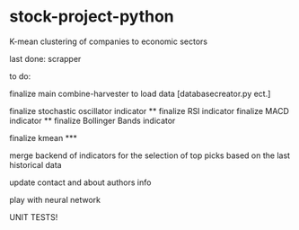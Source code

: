 # stock-project-python
K-mean clustering of companies to economic sectors

last done:
scrapper

to do:

finalize main combine-harvester to load data [databasecreator.py ect.]

finalize stochastic oscillator indicator **
finalize RSI indicator
finalize MACD indicator **
finalize Bollinger Bands indicator

finalize kmean ***

merge backend of indicators for the selection of top picks based on the last historical data

update contact and about authors info

play with neural network

UNIT TESTS!
